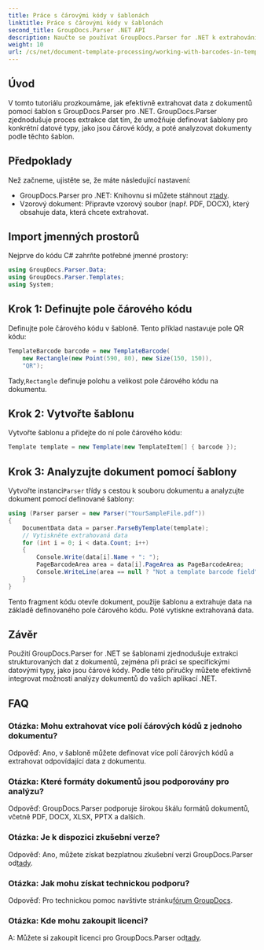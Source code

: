 ```yaml
---
title: Práce s čárovými kódy v šablonách
linktitle: Práce s čárovými kódy v šablonách
second_title: GroupDocs.Parser .NET API
description: Naučte se používat GroupDocs.Parser for .NET k extrahování strukturovaných dat z dokumentů pomocí šablon. Zjednodušte extrakci dat pomocí polí s čárovými kódy.
weight: 10
url: /cs/net/document-template-processing/working-with-barcodes-in-templates/
---
```

## Úvod
V tomto tutoriálu prozkoumáme, jak efektivně extrahovat data z dokumentů pomocí šablon s GroupDocs.Parser pro .NET. GroupDocs.Parser zjednodušuje proces extrakce dat tím, že umožňuje definovat šablony pro konkrétní datové typy, jako jsou čárové kódy, a poté analyzovat dokumenty podle těchto šablon.
## Předpoklady
Než začneme, ujistěte se, že máte následující nastavení:
-  GroupDocs.Parser pro .NET: Knihovnu si můžete stáhnout z[tady](https://releases.groupdocs.com/parser/net/).
- Vzorový dokument: Připravte vzorový soubor (např. PDF, DOCX), který obsahuje data, která chcete extrahovat.

## Import jmenných prostorů
Nejprve do kódu C# zahrňte potřebné jmenné prostory:
```csharp
using GroupDocs.Parser.Data;
using GroupDocs.Parser.Templates;
using System;
```
## Krok 1: Definujte pole čárového kódu
Definujte pole čárového kódu v šabloně. Tento příklad nastavuje pole QR kódu:
```csharp
TemplateBarcode barcode = new TemplateBarcode(
    new Rectangle(new Point(590, 80), new Size(150, 150)),
    "QR");
```
 Tady,`Rectangle` definuje polohu a velikost pole čárového kódu na dokumentu.
## Krok 2: Vytvořte šablonu
Vytvořte šablonu a přidejte do ní pole čárového kódu:
```csharp
Template template = new Template(new TemplateItem[] { barcode });
```
## Krok 3: Analyzujte dokument pomocí šablony
 Vytvořte instanci`Parser` třídy s cestou k souboru dokumentu a analyzujte dokument pomocí definované šablony:
```csharp
using (Parser parser = new Parser("YourSampleFile.pdf"))
{
    DocumentData data = parser.ParseByTemplate(template);
    // Vytiskněte extrahovaná data
    for (int i = 0; i < data.Count; i++)
    {
        Console.Write(data[i].Name + ": ");
        PageBarcodeArea area = data[i].PageArea as PageBarcodeArea;
        Console.WriteLine(area == null ? "Not a template barcode field" : area.Value);
    }
}
```
Tento fragment kódu otevře dokument, použije šablonu a extrahuje data na základě definovaného pole čárového kódu. Poté vytiskne extrahovaná data.

## Závěr
Použití GroupDocs.Parser for .NET se šablonami zjednodušuje extrakci strukturovaných dat z dokumentů, zejména při práci se specifickými datovými typy, jako jsou čárové kódy. Podle této příručky můžete efektivně integrovat možnosti analýzy dokumentů do vašich aplikací .NET.

## FAQ
### Otázka: Mohu extrahovat více polí čárových kódů z jednoho dokumentu?
Odpověď: Ano, v šabloně můžete definovat více polí čárových kódů a extrahovat odpovídající data z dokumentu.
### Otázka: Které formáty dokumentů jsou podporovány pro analýzu?
Odpověď: GroupDocs.Parser podporuje širokou škálu formátů dokumentů, včetně PDF, DOCX, XLSX, PPTX a dalších.
### Otázka: Je k dispozici zkušební verze?
 Odpověď: Ano, můžete získat bezplatnou zkušební verzi GroupDocs.Parser od[tady](https://releases.groupdocs.com/).
### Otázka: Jak mohu získat technickou podporu?
 Odpověď: Pro technickou pomoc navštivte stránku[fórum GroupDocs](https://forum.groupdocs.com/c/parser/17).
### Otázka: Kde mohu zakoupit licenci?
 A: Můžete si zakoupit licenci pro GroupDocs.Parser od[tady](https://purchase.groupdocs.com/buy).